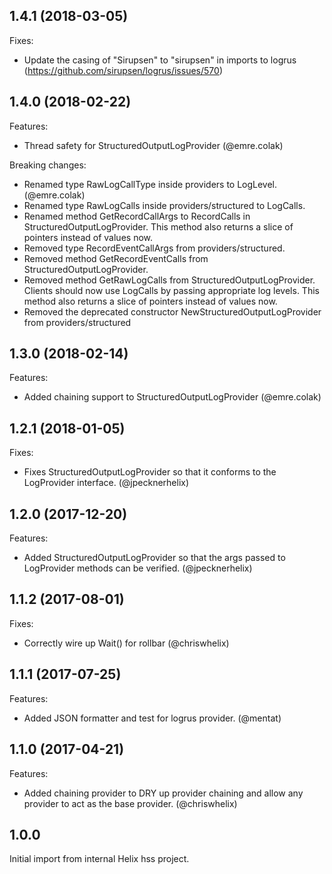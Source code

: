 ## 1.4.1 (2018-03-05)
Fixes:
- Update the casing of "Sirupsen" to "sirupsen" in imports to logrus (https://github.com/sirupsen/logrus/issues/570)

## 1.4.0 (2018-02-22)
Features:
- Thread safety for StructuredOutputLogProvider (@emre.colak)

Breaking changes:
- Renamed type RawLogCallType inside providers to LogLevel. (@emre.colak)
- Renamed type RawLogCalls inside providers/structured to LogCalls.
- Renamed method GetRecordCallArgs to RecordCalls in StructuredOutputLogProvider. This method also returns a slice of pointers instead of values now.
- Removed type RecordEventCallArgs from providers/structured.
- Removed method GetRecordEventCalls from StructuredOutputLogProvider.
- Removed method GetRawLogCalls from StructuredOutputLogProvider. Clients should now use LogCalls by passing appropriate log levels. This method also returns a slice of pointers instead of values now.
- Removed the deprecated constructor NewStructuredOutputLogProvider from providers/structured

## 1.3.0 (2018-02-14)
Features:
- Added chaining support to StructuredOutputLogProvider (@emre.colak)

## 1.2.1 (2018-01-05)
Fixes:
- Fixes StructuredOutputLogProvider so that it conforms to the LogProvider interface. (@jpecknerhelix)

## 1.2.0 (2017-12-20)
Features:
- Added StructuredOutputLogProvider so that the args passed to LogProvider methods can be verified. (@jpecknerhelix)

## 1.1.2 (2017-08-01)
Fixes:
- Correctly wire up Wait() for rollbar (@chriswhelix)

## 1.1.1 (2017-07-25)
Features:
- Added JSON formatter and test for logrus provider. (@mentat)

## 1.1.0 (2017-04-21)
Features:
- Added chaining provider to DRY up provider chaining and allow any provider to act as the base provider. (@chriswhelix)

## 1.0.0
Initial import from internal Helix hss project.
